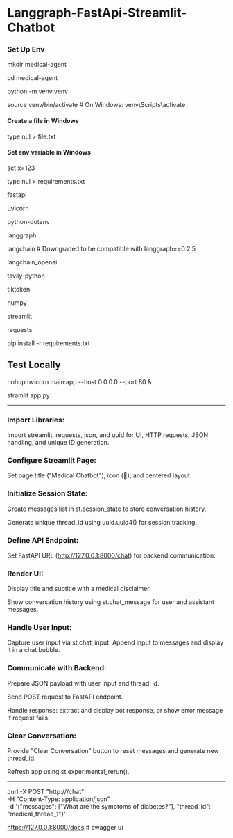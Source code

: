 # Langgraph-FastApi-Streamlit-Chatbot

### Set Up Env

mkdir medical-agent

cd medical-agent

python -m venv venv

source venv/bin/activate  # On Windows: venv\Scripts\activate

#### Create a file in Windows
type nul > file.txt

#### Set env variable in Windows
set x=123

type nul > requirements.txt

fastapi

uvicorn

python-dotenv

langgraph

langchain # Downgraded to be compatible with langgraph==0.2.5

langchain_openai

tavily-python

tiktoken

numpy

streamlit

requests

pip install -r requirements.txt

## Test Locally
nohup uvicorn main:app --host 0.0.0.0 --port 80 &

stramlit app.py


****************************************************************************************************************
### Import Libraries: 
Import streamlit, requests, json, and uuid for UI, HTTP requests, JSON handling, and unique ID generation.

### Configure Streamlit Page: 
Set page title ("Medical Chatbot"), icon (🏥), and centered layout.
### Initialize Session State:
Create messages list in st.session_state to store conversation history.

Generate unique thread_id using uuid.uuid4() for session tracking.

### Define API Endpoint: 
Set FastAPI URL (http://127.0.0.1:8000/chat) for backend communication.
### Render UI:
Display title and subtitle with a medical disclaimer.

Show conversation history using st.chat_message for user and assistant messages.

### Handle User Input:
Capture user input via st.chat_input.
Append input to messages and display it in a chat bubble.
### Communicate with Backend:
Prepare JSON payload with user input and thread_id.

Send POST request to FastAPI endpoint.

Handle response: extract and display bot response, or show error message if request fails.

### Clear Conversation:
Provide "Clear Conversation" button to reset messages and generate new thread_id.

Refresh app using st.experimental_rerun().

**************************************************************************************************
curl -X POST "http://<your-ec2-public-ip>/chat" \
     -H "Content-Type: application/json" \
     -d '{"messages": ["What are the symptoms of diabetes?"], "thread_id": "medical_thread_1"}'

https://127.0.0.1:8000/docs         # swagger ui 

